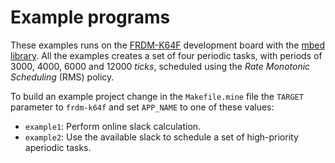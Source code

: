 # Example programs
These examples runs on the [FRDM-K64F](http://www.nxp.com/products/software-and-tools/hardware-development-tools/freedom-development-boards/freedom-development-platform-for-kinetis-k64-k63-and-k24-mcus:FRDM-K64F) development board with the [mbed library](https://developer.mbed.org/platforms/FRDM-K64F/). All the examples creates a set of four periodic tasks, with periods of 3000, 4000, 6000 and 12000 *ticks*, scheduled using the *Rate Monotonic Scheduling* (RMS) policy.

To build an example project change in the `Makefile.mine` file the `TARGET` parameter to `frdm-k64f` and set `APP_NAME` to one of these values:
* `example1`: Perform online slack calculation.
* `example2`: Use the available slack to schedule a set of high-priority aperiodic tasks.


